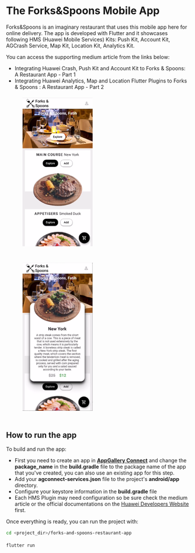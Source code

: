 # The Forks&Spoons Mobile App

Forks&Spoons is an imaginary restaurant that uses this mobile app here for online delivery. The app is developed with Flutter and it showcases following HMS (Huawei Mobile Services) Kits: Push Kit, Account Kit, AGCrash Service, Map Kit, Location Kit, Analytics Kit. 

You can access the supporting medium article from the links below:
- Integrating Huawei Crash, Push Kit and Account Kit to Forks & Spoons: A Restaurant App - Part 1
- Integrating Huawei Analytics, Map and Location Flutter Plugins to Forks & Spoons : A Restaurant App - Part 2
<img src="/.docs/ss1.png" width = 40% height = 40% style="margin:1.5em; margin-right:50px"><img src="/.docs/ss3.png" width = 40% height = 40% style="margin:1.5em">
## How to run the app

To build and run the app:
- First you need to create an app in [**AppGallery Connect**](https://developer.huawei.com/consumer/en/service/josp/agc/index.html#/) and change the **package_name** in the **build.gradle** file to the package name of the app that you've created, you can also use an existing app for this step. 
- Add your **agconnect-services.json** file to the project's **android/app** directory.
- Configure your keystore information in the **build.gradle** file
- Each HMS Plugin may need configuration so be sure check the medium article or the official documentations on the [Huawei Developers Website](https://developer.huawei.com/consumer/en/doc/development/HMS-Plugin-Guides/introduction-0000001050176002?ha_source=hms1) first.

Once everything is ready, you can run the project with:
```bash
cd <project_dir>/forks-and-spoons-restaurant-app

flutter run
```



